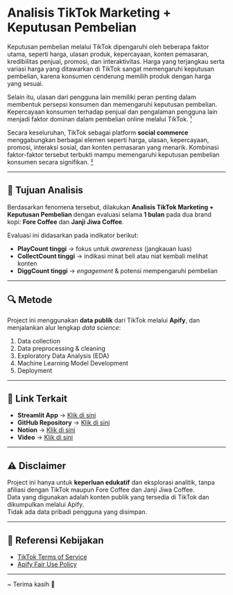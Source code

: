 # Analisis TikTok Marketing + Keputusan Pembelian

Keputusan pembelian melalui TikTok dipengaruhi oleh beberapa faktor utama, seperti harga, ulasan produk, kepercayaan, konten pemasaran, kredibilitas penjual, promosi, dan interaktivitas. Harga yang terjangkau serta variasi harga yang ditawarkan di TikTok sangat memengaruhi keputusan pembelian, karena konsumen cenderung memilih produk dengan harga yang sesuai.  

Selain itu, ulasan dari pengguna lain memiliki peran penting dalam membentuk persepsi konsumen dan memengaruhi keputusan pembelian. Kepercayaan konsumen terhadap penjual dan pengalaman pengguna lain menjadi faktor dominan dalam pembelian online melalui TikTok. [¹](https://archive.umsida.ac.id/index.php/archive/preprint/download/2824/19925/22231)

Secara keseluruhan, TikTok sebagai platform **social commerce** menggabungkan berbagai elemen seperti harga, ulasan, kepercayaan, promosi, interaksi sosial, dan konten pemasaran yang menarik. Kombinasi faktor-faktor tersebut terbukti mampu memengaruhi keputusan pembelian konsumen secara signifikan. [²](https://jurnal.itscience.org/index.php/digitech/article/view/5071)  

---

## 🎯 Tujuan Analisis
Berdasarkan fenomena tersebut, dilakukan **Analisis TikTok Marketing + Keputusan Pembelian** dengan evaluasi selama **1 bulan** pada dua brand kopi: **Fore Coffee** dan **Janji Jiwa Coffee**.  

Evaluasi ini didasarkan pada indikator berikut:
- **PlayCount tinggi** → fokus untuk *awareness* (jangkauan luas)
- **CollectCount tinggi** → indikasi minat beli atau niat kembali melihat konten
- **DiggCount tinggi** → *engagement* & potensi mempengaruhi pembelian

---

## 🔍 Metode
Project ini menggunakan **data publik** dari TikTok melalui **Apify**, dan menjalankan alur lengkap *data science*:  
1. Data collection  
2. Data preprocessing & cleaning  
3. Exploratory Data Analysis (EDA)  
4. Machine Learning Model Development  
5. Deployment  

---

## 📎 Link Terkait
- **Streamlit App** → [Klik di sini](https://exploratorydataanalysisbrands.streamlit.app/)  
- **GitHub Repository** → [Klik di sini](https://github.com/YBDG-M/Analisis-TikTok-Marketing-Keputusan-Pembelian)  
- **Notion** → [Klik di sini](https://grand-sink-25e.notion.site/Analisis-TikTok-Marketing-Keputusan-Pembelian-24b817c0e2c980bb975be08d20c81ceb)  
- **Video** → [Klik di sini](https://drive.google.com/file/d/15VKEQPqyZuN-ZkphIQXg5Rzi5kWuUV0G/view?usp=sharing)  

---

## ⚠️ Disclaimer
Project ini hanya untuk **keperluan edukatif** dan eksplorasi analitik, tanpa afiliasi dengan TikTok maupun Fore Coffee dan Janji Jiwa Coffee.  
Data yang digunakan adalah konten publik yang tersedia di TikTok dan dikumpulkan melalui Apify.  
Tidak ada data pribadi pengguna yang disimpan.

---

## 📜 Referensi Kebijakan
- [TikTok Terms of Service](https://www.tiktok.com/legal/terms-of-service)  
- [Apify Fair Use Policy](https://docs.apify.com/platform/publishing/fair-use-policy)  

---

~ Terima kasih 🙏
